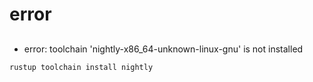 # error

## 
- error: toolchain 'nightly-x86_64-unknown-linux-gnu' is not installed
```shell
rustup toolchain install nightly
```
